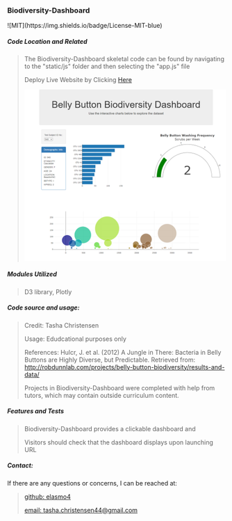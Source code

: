 <h3>Biodiversity-Dashboard</h3>
![MIT](https://img.shields.io/badge/License-MIT-blue)

<h5>Code Location and Related</h5>

> The Biodiversity-Dashboard skeletal code can be found by navigating to the "static/js" folder and then selecting the "app.js" file
>
> Deploy Live Website by Clicking [Here](https://elasmo4.github.io/Biodiversity-Dashboard/)
>
> ![Biodiversity-Dashboard](Biodiversity-Dashboard-Capture.PNG)


<h5>Modules Utilized</h5>

> D3 library, Plotly
> 

<h5>Code source and usage:</h5>

> Credit: Tasha Christensen
>
> Usage: Edudcational purposes only
>
> References: Hulcr, J. et al. (2012) A Jungle in There: Bacteria in Belly Buttons are Highly Diverse, but Predictable. Retrieved from: http://robdunnlab.com/projects/belly-button-biodiversity/results-and-data/
> 
> Projects in Biodiversity-Dashboard were completed with help from tutors, which may contain outside curriculum content.


<h5>Features and Tests</h5>

> Biodiversity-Dashboard provides a clickable dashboard and
> 
> Visitors should check that the dashboard displays upon launching URL
> 

<h5>Contact:</h5>

If there are any questions or concerns, I can be reached at:
> [github: elasmo4](https://github.com/elasmo4)
>
> [email: tasha.christensen44@gmail.com](mailto:tasha.christensen44@gmail.com)
